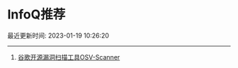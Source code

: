 # InfoQ推荐

最近更新时间: 2023-01-19 10:26:20

--- 
1. [谷歌开源漏洞扫描工具OSV-Scanner](https://www.infoq.cn/article/3ShPGDoZXia8fae22em0) 
